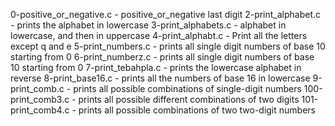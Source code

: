 0-positive_or_negative.c - positive_or_negative
last digit
2-print_alphabet.c - prints the alphabet in lowercase
3-print_alphabets.c - alphabet in lowercase, and then in uppercase
4-print_alphabt.c - Print all the letters except q and e
5-print_numbers.c - prints all single digit numbers of base 10 starting from 0
6-print_numberz.c - prints all single digit numbers of base 10 starting from 0
7-print_tebahpla.c - prints the lowercase alphabet in reverse
8-print_base16.c - prints all the numbers of base 16 in lowercase
9-print_comb.c - prints all possible combinations of single-digit numbers
100-print_comb3.c - prints all possible different combinations of two digits
101-print_comb4.c - prints all possible combinations of two two-digit numbers
